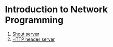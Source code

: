 # Introduction to Network Programming

1. [Shout server](./shout-server)
2. [HTTP header server](./http-header-server)
